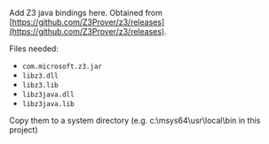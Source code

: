 Add Z3 java bindings here.
Obtained from [https://github.com/Z3Prover/z3/releases](https://github.com/Z3Prover/z3/releases).

Files needed:

- `com.microsoft.z3.jar`
- `libz3.dll`
- `libz3.lib`
- `libz3java.dll`
- `libz3java.lib`

Copy them to a system directory (e.g. c:\msys64\usr\local\bin in this project)